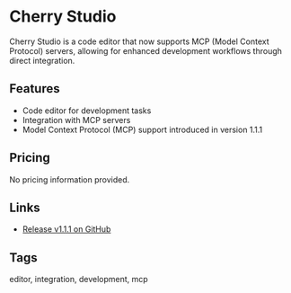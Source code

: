 # Cherry Studio

Cherry Studio is a code editor that now supports MCP (Model Context Protocol) servers, allowing for enhanced development workflows through direct integration.

## Features
- Code editor for development tasks
- Integration with MCP servers
- Model Context Protocol (MCP) support introduced in version 1.1.1

## Pricing
No pricing information provided.

## Links
- [Release v1.1.1 on GitHub](https://github.com/CherryHQ/cherry-studio/releases/tag/v1.1.1)

## Tags
editor, integration, development, mcp